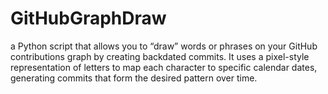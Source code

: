 # GitHubGraphDraw
a Python script that allows you to “draw” words or phrases on your GitHub contributions graph by creating backdated commits. It uses a pixel-style representation of letters to map each character to specific calendar dates, generating commits that form the desired pattern over time.
